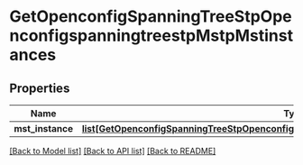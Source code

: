 # GetOpenconfigSpanningTreeStpOpenconfigspanningtreestpMstpMstinstances

## Properties
Name | Type | Description | Notes
------------ | ------------- | ------------- | -------------
**mst_instance** | [**list[GetOpenconfigSpanningTreeStpOpenconfigspanningtreestpMstpMstinstancesMstinstance]**](GetOpenconfigSpanningTreeStpOpenconfigspanningtreestpMstpMstinstancesMstinstance.md) |  | [optional] 

[[Back to Model list]](../README.md#documentation-for-models) [[Back to API list]](../README.md#documentation-for-api-endpoints) [[Back to README]](../README.md)


